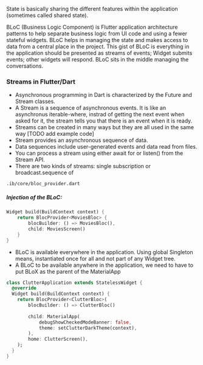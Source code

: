 State is basically sharing the different features within the application (sometimes called shared state).

BLoC (Business Logic Component) is Flutter application architecture patterns to help separate business logic from UI code and using a fewer stateful widgets.
BLoC helps in managing the state and makes access to data from a central place in the project. This
gist of BLoC is everything in the application should be presented as streams of events; Widget submits
events; other widgets will respond. BLoC sits in the middle managing the conversations.

### Streams in Flutter/Dart
- Asynchronous programming in Dart is characterized by the Future and Stream classes.
- A Stream is a sequence of asynchronous events. It is like an asynchronus iterable-where, instrad of getting the next event when asked for it, the stream tells you that there is an event when it is ready.
- Streams can be created in many ways but they are all used in the same way [TODO add example code]
- Stream provides an asynchronous sequence of data.
- Data sequences include user-generated events and data read from files.
- You can process a stream using either await for or listen() from the Stream API.
- There are two kinds of streams: single subscription or broadcast.sequence of

`.ib/core/bloc_provider.dart`
##### Injection of the BLoC:
```dart
Widget build(BuildContext context) {
    return BlocProvider<MoviesBloc> {
        blocBuilder: () => MoviesBloc(),
        child: MoviesScreen()
    }
}
```
- BLoC is available everywhere in the application. Using global Singleton means, instantiated once for all and not part of any Widget tree.
- A BLoC to be available anywhere in the application, we need to have to put BLoX as the parent of the MaterialApp

```dart
class ClutterApplication extends StatelessWidget {
  @override
  Widget build(BuildContext context) {
    return BlocProvider<ClutterBloc>(
        blocBuilder: () => ClutterBloc()
        
        child: MaterialApp(
            debugShowCheckedModeBanner: false,
            theme: setClutterDarkTheme(context),
        ),
        home: ClutterScreen(),
    );
  }
}
```